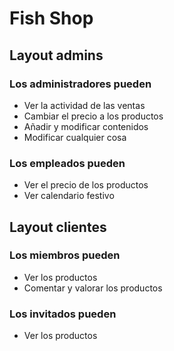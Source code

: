 # Fish Shop

## Layout admins

### Los administradores pueden
* Ver la actividad de las ventas
* Cambiar el precio a los productos
* Añadir y modificar contenidos
* Modificar cualquier cosa

### Los empleados pueden
* Ver el precio de los productos
* Ver calendario festivo 

## Layout clientes

### Los miembros pueden
* Ver los productos
* Comentar y valorar los productos

### Los invitados pueden
* Ver los productos






